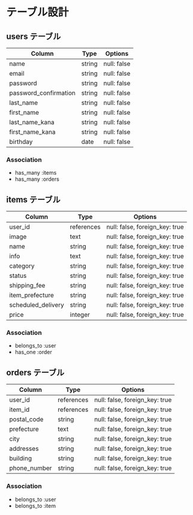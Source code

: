 # テーブル設計

## users テーブル

| Column                  | Type   | Options     |
| ----------------------- | ------ | ----------- |
| name                    | string | null: false |
| email                   | string | null: false |
| password                | string | null: false |
| password_confirmation   | string | null: false |
| last_name               | string | null: false |
| first_name              | string | null: false |
| last_name_kana          | string | null: false |
| first_name_kana         | string | null: false |
| birthday                | date   | null: false |

### Association

- has_many :items
- has_many :orders

## items テーブル

| Column                  | Type       | Options                        |
| ----------------------- | -----------| ------------------------------ |
| user_id                 | references | null: false, foreign_key: true |
| image                   | text       | null: false, foreign_key: true |
| name                    | string     | null: false, foreign_key: true |
| info                    | text       | null: false, foreign_key: true |
| category                | string     | null: false, foreign_key: true |
| status                  | string     | null: false, foreign_key: true |
| shipping_fee            | string     | null: false, foreign_key: true |
| item_prefecture         | string     | null: false, foreign_key: true |
| scheduled_delivery      | string     | null: false, foreign_key: true |
| price                   | integer    | null: false, foreign_key: true |

### Association

- belongs_to :user
- has_one :order

## orders テーブル

| Column                  | Type       | Options                        |
| ----------------------- | -----------| ------------------------------ |
| user_id                 | references | null: false, foreign_key: true |
| item_id                 | references | null: false, foreign_key: true |
| postal_code             | string     | null: false, foreign_key: true |
| prefecture              | text       | null: false, foreign_key: true |
| city                    | string     | null: false, foreign_key: true |
| addresses               | string     | null: false, foreign_key: true |
| building                | string     | null: false, foreign_key: true |
| phone_number            | string     | null: false, foreign_key: true |

### Association

- belongs_to :user
- belongs_to :item